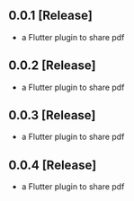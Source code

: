 ## 0.0.1 [Release]

* a Flutter plugin to share pdf


## 0.0.2 [Release]

* a Flutter plugin to share pdf 

## 0.0.3 [Release]

* a Flutter plugin to share pdf 

## 0.0.4 [Release]

* a Flutter plugin to share pdf 
